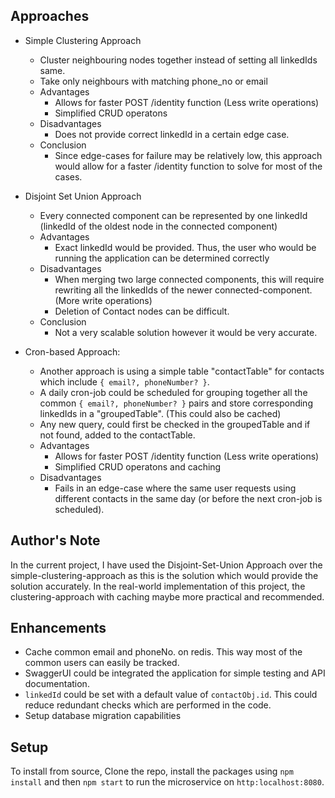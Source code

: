 
## Approaches

- Simple Clustering Approach
    - Cluster neighbouring nodes together instead of setting all linkedIds same. 
    - Take only neighbours with matching phone_no or email
    - Advantages
        - Allows for faster POST /identity function (Less write operations)
        - Simplified CRUD operatons
    - Disadvantages
        - Does not provide correct linkedId in a certain edge case. 
    - Conclusion
        - Since edge-cases for failure may be relatively low, this approach would allow for a faster /identity function to solve for most of the cases. 

- Disjoint Set Union Approach
    - Every connected component can be represented by one linkedId (linkedId of the oldest node in the connected component)
    - Advantages
        - Exact linkedId would be provided. Thus, the user who would be running the application can be determined correctly
    - Disadvantages
        - When merging two large connected components, this will require rewriting all the linkedIds of the newer connected-component. (More write operations)
        - Deletion of Contact nodes can be difficult.
    - Conclusion
        - Not a very scalable solution however it would be very accurate.

- Cron-based Approach:
    - Another approach is using a simple table "contactTable" for contacts which include `{ email?,
        phoneNumber? }`.
    - A daily cron-job could be scheduled for grouping together all the common `{ email?,
        phoneNumber? }` pairs and store corresponding linkedIds in a "groupedTable". (This could also be cached)
    - Any new query, could first be checked in the groupedTable and if not found, added to
        the contactTable.
    - Advantages
        - Allows for faster POST /identity function (Less write operations)
        - Simplified CRUD operatons and caching
    - Disadvantages
        - Fails in an edge-case where the same user requests using different contacts in the same
            day (or before the next cron-job is scheduled).

## Author's Note

In the current project, I have used the Disjoint-Set-Union Approach over the simple-clustering-approach as this is the solution which would provide the solution accurately.
In the real-world implementation of this project, the clustering-approach with caching maybe more practical and recommended. 

## Enhancements

- Cache common email and phoneNo. on redis. This way most of the common users can easily be
    tracked.
- SwaggerUI could be integrated the application for simple testing and API documentation.
- `linkedId` could be set with a default value of `contactObj.id`. This could reduce redundant
    checks which are performed in the code.
- Setup database migration capabilities

## Setup

To install from source,
Clone the repo, install the packages using `npm install` and then `npm start` to run the
microservice on `http:localhost:8080`.

